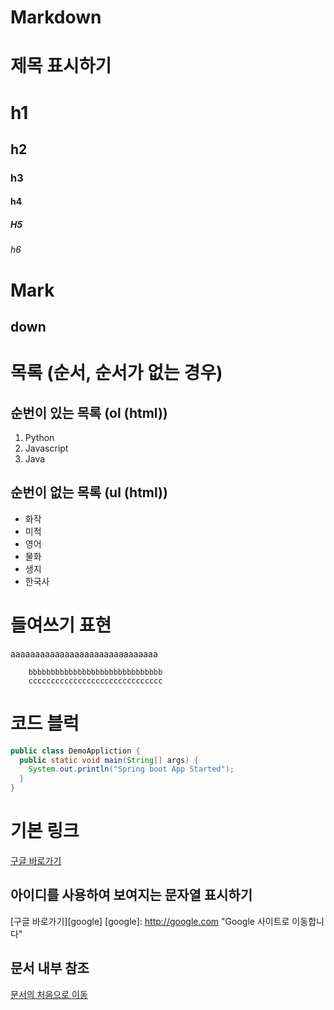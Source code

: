 # Markdown

# 제목 표시하기
# h1
## h2
### h3
#### h4
##### H5
###### h6

Mark
====
down
----

# 목록 (순서, 순서가 없는 경우)
## 순번이 있는 목록 (ol (html))
1. Python
2. Javascript
3. Java

## 순번이 없는 목록 (ul (html))
- 화작
- 미적
- 영어
- 물화
- 생지
- 한국사

# 들여쓰기 표현
aaaaaaaaaaaaaaaaaaaaaaaaaaaaaa

        bbbbbbbbbbbbbbbbbbbbbbbbbbbbbb  
        cccccccccccccccccccccccccccccc

# 코드 블럭
```java
public class DemoAppliction {
  public static void main(String[] args) {
    System.out.println("Spring boot App Started");
  }
}
```

# 기본 링크
[구글 바로가기](http://google.com)

## 아이디를 사용하여 보여지는 문자열 표시하기
[구글 바로가기][google]
[google]: http://google.com "Google 사이트로 이동합니다"

## 문서 내부 참조
[문서의 처음으로 이동](#마크다운-간단-문법)

